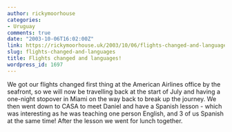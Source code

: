 ```yaml
---
author: rickymoorhouse
categories:
- Uruguay
comments: true
date: "2003-10-06T16:02:00Z"
link: https://rickymoorhouse.uk/2003/10/06/flights-changed-and-languages/
slug: flights-changed-and-languages
title: Flights changed and languages!
wordpress_id: 1697
---
```


We got our flights changed first thing at the American Airlines office by the seafront, so we will now be travelling back at the start of July and having a one-night stopover in Miami on the way back to break up the journey. We then went down to CASA to meet Daniel and have a Spanish lesson - which was interesting as he was teaching one person English, and 3 of us Spanish at the same time! After the lesson we went for lunch together.
